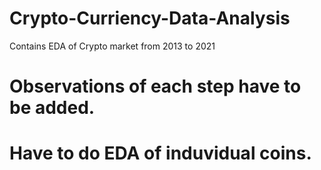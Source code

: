 # Crypto-Curriency-Data-Analysis
Contains EDA of Crypto market from 2013 to 2021
# Observations of each step have to be added.
# Have to do EDA of induvidual coins.
